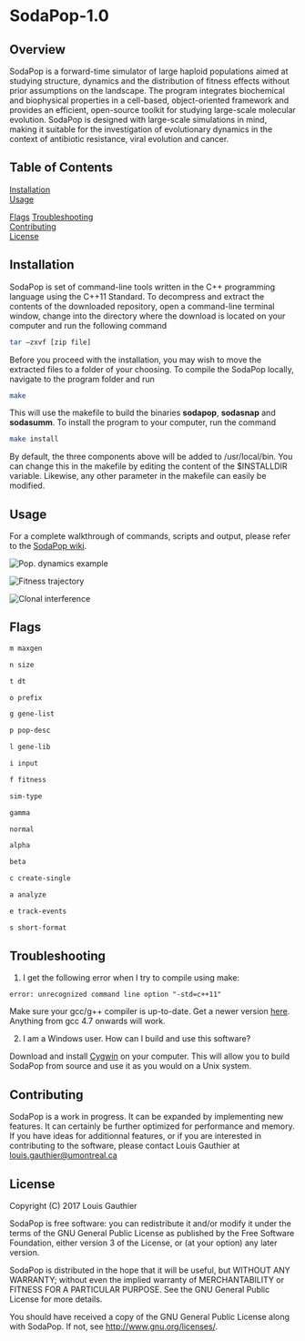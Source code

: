 # SodaPop-1.0

## Overview

SodaPop is a forward-time simulator of large haploid populations aimed at studying structure, dynamics and the distribution of fitness effects without prior assumptions on the landscape. The program integrates biochemical and biophysical properties in a cell-based, object-oriented framework and provides an efficient, open-source toolkit for studying large-scale molecular evolution. SodaPop is designed with large-scale simulations in mind, making it suitable for the investigation of evolutionary dynamics in the context of antibiotic resistance, viral evolution and cancer.


## Table of Contents

[Installation](#installation)  
[Usage](#usage)

[Flags](#flags)
[Troubleshooting](#troubleshooting)  
[Contributing](#contributing)  
[License](#license)

<a name="installation"/>

## Installation

SodaPop is set of command-line tools written in the C++ programming language using the C++11 Standard. To decompress and extract the contents of the downloaded repository, open a command-line terminal window, change into the directory where the download is located on your computer and run the following command

>
```bash
tar –zxvf [zip file]
```

Before you proceed with the installation, you may wish to move the extracted files to a folder of your choosing. To compile the SodaPop locally, navigate to the program folder and run

>
```bash
make
```

This will use the makefile to build the binaries **sodapop**, **sodasnap** and **sodasumm**. To install the program to your computer, run the command

>
```bash
make install
```

By default, the three components above will be added to /usr/local/bin. You can change this in the makefile by editing the content of the $INSTALLDIR variable. Likewise, any other parameter in the makefile can easily be modified.

<a name="usage"/>

## Usage

For a complete walkthrough of commands, scripts and output, please refer to the [SodaPop wiki](https://github.com/louisgt/SodaPop/wiki).

![Pop. dynamics example](https://user-images.githubusercontent.com/29554043/28281174-42b56b7c-6af4-11e7-86c9-f8393c123513.png)

![Fitness trajectory](https://user-images.githubusercontent.com/29554043/28281203-573643f0-6af4-11e7-9362-212a833a056f.png)

![Clonal interference](https://user-images.githubusercontent.com/29554043/28374005-7e0a6e60-6c71-11e7-945b-546541b0c3f1.png)

<a name="flags"/>

## Flags

>
```bash
m maxgen
```

>
```bash
n size
```

>
```bash
t dt
```

>
```bash
o prefix
```

>
```bash
g gene-list
```

>
```bash
p pop-desc
```

>
```bash
l gene-lib
```

>
```bash
i input
```

>
```bash
f fitness
```

>
```bash
sim-type
```

>
```bash
gamma
```

>
```bash
normal
```

>
```bash
alpha
```

>
```bash
beta
```

>
```bash
c create-single
```

>
```bash
a analyze
```

>
```bash
e track-events
```

>
```bash
s short-format
```

<a name="troubleshooting"/>

## Troubleshooting

1. I get the following error when I try to compile using make: 
```
error: unrecognized command line option "-std=c++11"
```

Make sure your gcc/g++ compiler is up-to-date. Get a newer version [here](https://gcc.gnu.org/). Anything from gcc 4.7 onwards will work.

2. I am a Windows user. How can I build and use this software?

Download and install [Cygwin](https://www.cygwin.com/) on your computer. This will allow you to build SodaPop from source and use it as you would on a Unix system.

<a name="contributing"/>

## Contributing

SodaPop is a work in progress. It can be expanded by implementing new features. It can certainly be further optimized for performance and memory. If you have ideas for additionnal features, or if you are interested in contributing to the software, please contact Louis Gauthier at louis.gauthier@umontreal.ca

<a name="license"/>

## License

Copyright (C) 2017 Louis Gauthier

SodaPop is free software: you can redistribute it and/or modify it under the terms of the GNU General Public License as published by the Free Software Foundation, either version 3 of the License, or (at your option) any later version.

SodaPop is distributed in the hope that it will be useful, but WITHOUT ANY WARRANTY; without even the implied warranty of MERCHANTABILITY or FITNESS FOR A PARTICULAR PURPOSE.  See the GNU General Public License for more details.

You should have received a copy of the GNU General Public License along with SodaPop.  If not, see <http://www.gnu.org/licenses/>.
